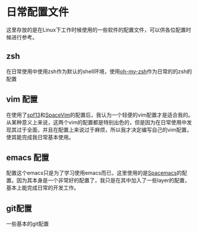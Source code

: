 # 日常配置文件

这里存放的是在Linux下工作时候使用的一些软件的配置文件，可以供各位配置时候进行参考。

## zsh

在日常使用中使用zsh作为默认的shell环境，使用[oh-my-zsh](http://ohmyz.sh/)作为日常的的zsh的配置

## vim 配置

在使用了[spf13](http://vim.spf13.com/)和[SpaceVim](http://spacevim.org/)的配置后，我认为一个轻便的vim配置才是适合我的。从某种意义上来说，这两个vim的配置都是特别出色的，但是因为在日常使用中发现其过于全面，并且在配置上来说过于麻烦，所以我才决定编写自己的vim配置，使其能完成我日常基本使用。

## emacs 配置

配置这个emacs只是为了学习使用emacs而已，这里使用的是[Spacemacs](http://spacemacs.org/)的配置。因为其本身是一个非常好的配置了，我只是在其中加入了一些layer的配置，基本上能完成日常的开发工作。

## git配置

一些基本的git配置

